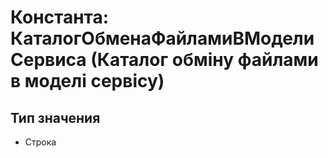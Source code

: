 ﻿# Константа: КаталогОбменаФайламиВМоделиСервиса (Каталог обміну файлами в моделі сервісу)

## Тип значения

- Строка

